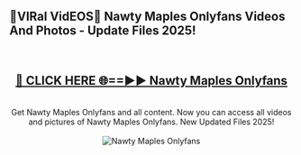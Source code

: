 <h2>🔴VIRal VidEOS🔴 Nawty Maples Onlyfans Videos And Photos - Update Files 2025!</h2>
<br>
<div align="center">
<h2><a href="https://virallinks.top/odZfE0" rel="nofollow">🔴 CLICK HERE 🌐==►► Nawty Maples Onlyfans</a></h2>
<br>
Get Nawty Maples Onlyfans and all content. Now you can access all videos and pictures of Nawty Maples Onlyfans. New Updated Files 2025!
<br>
<br>
<a href="https://virallinks.top/odZfE0" rel="nofollow" data-target="animated-image.originalLink"><img src="https://i.imgur.com/dJHk4Zq.gif)" alt="Nawty Maples Onlyfans" style="max-width: 100%; display: inline-block;" data-target="animated-image.originalImage"></a>
</div>
<br>
